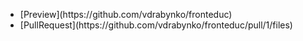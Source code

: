 <ul>
    <li>[Preview](https://github.com/vdrabynko/fronteduc)</li>
    <li>[PullRequest](https://github.com/vdrabynko/fronteduc/pull/1/files)</li>
</ul>
